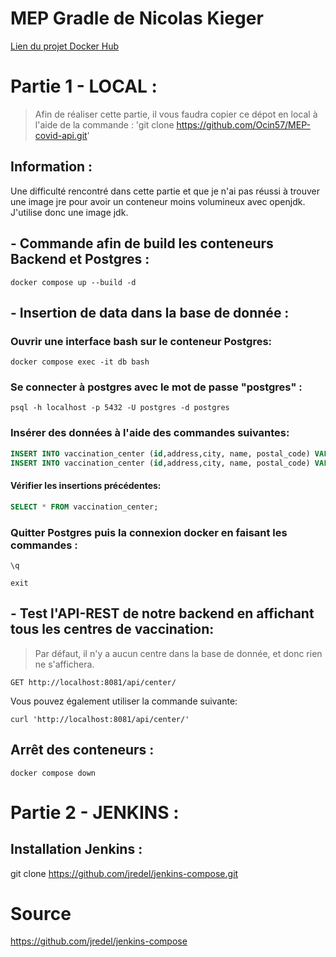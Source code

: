 # MEP Gradle de Nicolas Kieger
 
[Lien du projet Docker Hub](https://hub.docker.com/r/nicokgr/mep-backend)

# Partie 1 - LOCAL :

> Afin de réaliser cette partie, il vous faudra copier ce dépot en local à l'aide de la commande : 'git clone https://github.com/Ocin57/MEP-covid-api.git'

## Information :
Une difficulté rencontré dans cette partie et que je n'ai pas réussi à trouver une image jre pour avoir un conteneur moins volumineux avec openjdk. J'utilise donc une image jdk.

## - Commande afin de build les conteneurs Backend et Postgres :

```shell
docker compose up --build -d
```

## - Insertion de data dans la base de donnée :
### Ouvrir une interface bash sur le conteneur Postgres:

```shell
docker compose exec -it db bash
```

### Se connecter à postgres avec le mot de passe "postgres" :

```shell
psql -h localhost -p 5432 -U postgres -d postgres
```

### Insérer des données à l'aide des commandes suivantes:

```sql
INSERT INTO vaccination_center (id,address,city, name, postal_code) VALUES (1, '5 rue du poisson','Paris','Centre de Paris','75000');
INSERT INTO vaccination_center (id,address,city, name, postal_code) VALUES (2, '2 rue de Brabois','Nancy','Centre de Nancy','54000');
```

#### Vérifier les insertions précédentes: 

```sql
SELECT * FROM vaccination_center;
```

### Quitter Postgres puis la connexion docker en faisant les commandes : 

```shell
\q
```
```shell
exit
```

## - Test l'API-REST de notre backend en affichant tous les centres de vaccination:

> Par défaut, il n'y a aucun centre dans la base de donnée, et donc rien ne s'affichera.

```
GET http://localhost:8081/api/center/
```

Vous pouvez également utiliser la commande suivante:

```shell
curl 'http://localhost:8081/api/center/'
```

## Arrêt des conteneurs :

```shell
docker compose down
```


# Partie 2 - JENKINS :

## Installation Jenkins :

git clone https://github.com/jredel/jenkins-compose.git

# Source
https://github.com/jredel/jenkins-compose
